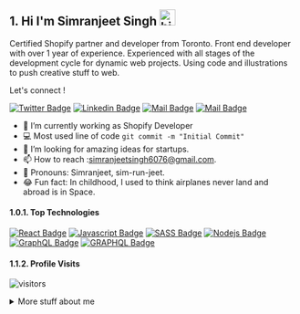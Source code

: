 ## 1. Hi I'm Simranjeet Singh <img src="https://user-images.githubusercontent.com/1303154/88677602-1635ba80-d120-11ea-84d8-d263ba5fc3c0.gif" width="28px" alt="hi">

Certified Shopify partner and developer from Toronto. Front end developer with over 1 year of experience. Experienced with all stages of the development cycle for dynamic web projects. Using code and illustrations to push creative stuff to web.

Let's connect !

[![Twitter Badge](https://img.shields.io/badge/-Simranjeet_Singh-1ca0f1?style=flat&labelColor=1ca0f1&logo=twitter&logoColor=white&link=https://twitter.com/Simranj25174647)](https://twitter.com/Simranj25174647) 
 [![Linkedin Badge](https://img.shields.io/badge/-Simranjeeet_Singh-0e76a8?style=flat&labelColor=0e76a8&logo=linkedin&logoColor=white)](https://www.linkedin.com/in/simranjeet-singh-629b24172) 
[![Mail Badge](https://img.shields.io/badge/-Simranjeet_Singh-e84393?style=flat&labelColor=e84393&logo=instagram&logoColor=white)](https://instagram.com/its_simranjeet_singh) 
[![Mail Badge](https://img.shields.io/badge/-Simranjeet_Singh-c0392b?style=flat&labelColor=c0392b&logo=gmail&logoColor=white)](mailto:simranjeetsingh6076gmail.com)


<!-- TODO: Add last video link -->

- 🔭 I’m currently working as Shopify Developer
- :computer: Most used line of code `git commit -m "Initial Commit"`
- 🤔 I’m looking for amazing ideas for startups.
- 📫 How to reach :simranjeetsingh6076@gmail.com.
- 📣 Pronouns: Simranjeet, sim-run-jeet.
- 😂 Fun fact: In childhood, I used to think airplanes never land and abroad is in Space. 

#### 1.0.1. Top Technologies

<!-- TODO: Make technologies links takes you to repositories -->

[![React Badge](https://img.shields.io/badge/-React-61DBFB?style=for-the-badge&labelColor=black&logo=react&logoColor=61DBFB)](https://github.com/singhsimranjeetg/gta-products) 
[![Javascript Badge](https://img.shields.io/badge/-Javascript-F0DB4F?style=for-the-badge&labelColor=black&logo=javascript&logoColor=F0DB4F)](https://github.com/singhsimranjeetg/gta-products) [![SASS Badge](https://img.shields.io/badge/-SASS-BF4080?style=for-the-badge&labelColor=black&logo=sass&logoColor=BF4080)](https://github.com/singhsimranjeetg/Brampton-Estate) 
[![Nodejs Badge](https://img.shields.io/badge/-Nodejs-3C873A?style=for-the-badge&labelColor=black&logo=node.js&logoColor=3C873A)](https://github.com/singhsimranjeetg/shopify-app-node) 
[![GraphQL Badge](https://img.shields.io/badge/-LIQUID-3399CC?style=for-the-badge&labelColor=black&logo=shopify&logoColor=3399CC)](https://github.com/singhsimranjeetg/shopify-portfolio)
[![GRAPHQL Badge](https://img.shields.io/badge/-GRAPHQL-e535ab?style=for-the-badge&labelColor=black&logo=graphql&logoColor=e535ab)](https://github.com/singhsimranjeetg/Reactofy)

<!-- 
### 1.1. Tutorials

[<img align="left" alt="React" width="26px" src="https://raw.githubusercontent.com/github/explore/80688e429a7d4ef2fca1e82350fe8e3517d3494d/topics/react/react.png" />][reactplaylist]

[<img align="left" alt="HTML5" width="26px" src="https://raw.githubusercontent.com/github/explore/80688e429a7d4ef2fca1e82350fe8e3517d3494d/topics/html/html.png" />][htmltutorial]

[<img align="left" alt="JavaScript" width="26px" src="https://raw.githubusercontent.com/github/explore/80688e429a7d4ef2fca1e82350fe8e3517d3494d/topics/javascript/javascript.png" />][javascripttutorial]

[<img align="left" alt="Visual Studio Code" width="26px" src="https://raw.githubusercontent.com/github/explore/80688e429a7d4ef2fca1e82350fe8e3517d3494d/topics/visual-studio-code/visual-studio-code.png" />][vscodetutorial]

<img align="left" alt="Sass" width="26px" src="https://raw.githubusercontent.com/github/explore/80688e429a7d4ef2fca1e82350fe8e3517d3494d/topics/sass/sass.png" />

<img align="left" alt="Node.js" width="26px" src="https://raw.githubusercontent.com/github/explore/80688e429a7d4ef2fca1e82350fe8e3517d3494d/topics/nodejs/nodejs.png" />

<img align="left" alt="GraphQL" width="26px" src="https://raw.githubusercontent.com/github/explore/80688e429a7d4ef2fca1e82350fe8e3517d3494d/topics/graphql/graphql.png" />

<img align="left" alt="Deno" width="26px" src="https://raw.githubusercontent.com/github/explore/361e2821e2dea67711cde99c9c40ed357061cf27/topics/deno/deno.png" />

<img align="left" alt="SQL" width="26px" src="https://raw.githubusercontent.com/github/explore/80688e429a7d4ef2fca1e82350fe8e3517d3494d/topics/sql/sql.png" />

<img align="left" alt="MySQL" width="26px" src="https://raw.githubusercontent.com/github/explore/80688e429a7d4ef2fca1e82350fe8e3517d3494d/topics/mysql/mysql.png" />

<img align="left" alt="Git" width="26px" src="https://raw.githubusercontent.com/github/explore/80688e429a7d4ef2fca1e82350fe8e3517d3494d/topics/git/git.png" />

<img align="left" alt="MongoDB" width="26px" src="https://raw.githubusercontent.com/github/explore/80688e429a7d4ef2fca1e82350fe8e3517d3494d/topics/mongodb/mongodb.png" />

<br />
<br />



#### 1.1.1. Bizness
- :paperclip: [My Resume/CV](https://github.com/ipenywis/ipenywis/blob/master/resumes/resume%20v1.0.pdf)
- :email: ipenywis@gmail.com
```text
TypeScript   15 hrs 41 mins  ████████████████████▓░░░░   82.29 % 
HTML         1 hr 50 mins    ██▒░░░░░░░░░░░░░░░░░░░░░░   09.61 % 
Markdown     1 hr 27 mins    ██░░░░░░░░░░░░░░░░░░░░░░░   07.63 % 
Other        2 mins          ░░░░░░░░░░░░░░░░░░░░░░░░░   00.25 % 
YAML         2 mins          ░░░░░░░░░░░░░░░░░░░░░░░░░   00.19 % 
```

[reactplaylist]: https://www.youtube.com/watch?v=KxXXEL-k47Y&list=PLvXDmnBbOF7RnYiZvDwl2Pzcs2kfi10wd
[vscodetutorial]: https://www.youtube.com/watch?v=Bkie2ai8qeE&t=8s
[htmltutorial]: https://www.youtube.com/watch?v=VK6MXVxOsws&t=27s
[javascripttutorial]: https://www.youtube.com/watch?v=D-LHKvmX37E
-->
#### 1.1.2. Profile Visits 

![visitors](https://visitor-badge.glitch.me/badge?page_id=singhsimranjeetg)

<details>
<summary>
  More stuff about me
</summary>

<br >
<!-- 
I love sharing knowledge and putting tutorials, courses and posts together for helping other developers, and tjat's why CoderOne Youtube Channel exists!  
#### 1.1.3. What is CoderOne?


CoderOne is a youtube channel for learning Web/Mobile development, coding and design. Including new technologies and frameworks and anything really related to development world.
-->



#### 1.1.4. Coding Stats

<!--START_SECTION:waka-->

<!--END_SECTION:waka-->

#### 1.1.5. Github Stats

![Simranjeet's github stats](https://github-readme-stats.vercel.app/api?username=singhsimranjeetg&count_private=true&theme=onedark&hide=contribs,prs)

</details>


